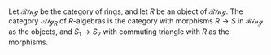 Let $\mathcal{Ring}$ be the category of rings, and let $R$ be an object of $\mathcal{Ring}$. The category $\mathcal{Alg}_{R}$ of $R$-algebras is the category with morphisms $R \to S$ in $\mathcal{Ring}$ as the objects, and $S_1 \to S_2$ with commuting triangle with $R$ as the morphisms.

